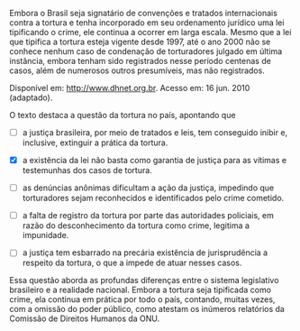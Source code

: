 

Embora o Brasil seja signatário de convenções e tratados internacionais contra a tortura e tenha incorporado em seu ordenamento jurídico uma lei tipificando o crime, ele continua a ocorrer em larga escala. Mesmo que a lei que tipifica a tortura esteja vigente desde 1997, até o ano 2000 não se conhece nenhum caso de condenação de torturadores julgado em última instância, embora tenham sido registrados nesse período centenas de casos, além de numerosos outros presumíveis, mas não registrados.

Disponível em: http://www.dhnet.org.br. Acesso em: 16 jun. 2010 (adaptado).

O texto destaca a questão da tortura no país, apontando que



- [ ] a justiça brasileira, por meio de tratados e leis, tem conseguido inibir e, inclusive, extinguir a prática da tortura.
- [x] a existência da lei não basta como garantia de justiça para as vítimas e testemunhas dos casos de tortura.
- [ ] as denúncias anônimas dificultam a ação da justiça, impedindo que torturadores sejam reconhecidos e identificados pelo crime cometido.
- [ ] a falta de registro da tortura por parte das autoridades policiais, em razão do desconhecimento da tortura como crime, legitima a impunidade.
- [ ] a justiça tem esbarrado na precária existência de jurisprudência a respeito da tortura, o que a impede de atuar nesses casos.


Essa questão aborda as profundas diferenças entre o sistema legislativo brasileiro e a realidade nacional. Embora a tortura seja tipificada como crime, ela continua em prática por todo o país, contando, muitas vezes, com a omissão do poder público, como atestam os inúmeros relatórios da Comissão de Direitos Humanos da ONU.

        